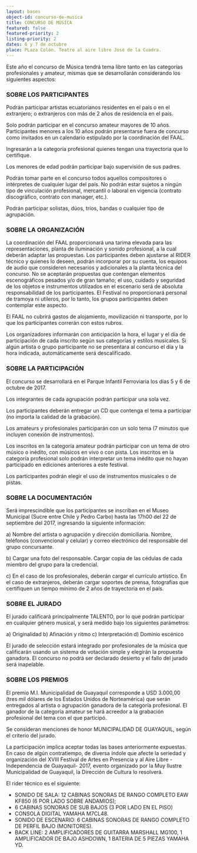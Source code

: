 ```yaml
---
layout: bases
object-id: concurso-de-musica
title: CONCURSO DE MÚSICA
featured: false
featured-priority: 2
listing-priority: 2
dates: 6 y 7 de octubre
place: PLaza Colón. Teatro al aire libre José de la Cuadra.
---
```


Este año el concurso de Música tendrá tema libre tanto en las categorías profesionales y amateur, mismas que se desarrollarán considerando los siguientes aspectos:

### SOBRE LOS PARTICIPANTES
Podrán participar artistas ecuatorianos residentes en el país o en el extranjero; o extranjeros con más de 2 años de residencia en el país.

Solo podrán participar en el concurso amateur mayores de 10 años. Participantes menores a los 10 años podrán presentarse fuera de concurso como invitados en un calendario estipulado por la coordinación del FAAL.

Ingresarán a la categoría profesional quienes tengan una trayectoria que lo certifique.

Los menores de edad podrán participar bajo supervisión de sus padres.

Podrán tomar parte en el concurso todos aquellos compositores o intérpretes de cualquier lugar del país. No podrán estar sujetos a ningún tipo de vinculación profesional, mercantil o laboral en vigencia (contrato discográfico, contrato con manager, etc.).

Podrán participar solistas, dúos, tríos, bandas o cualquier tipo de agrupación.

### SOBRE LA ORGANIZACIÓN

La coordinación del FAAL proporcionará una tarima elevada para las representaciones, planta de iluminación y sonido profesional, a la cual deberán adaptar las propuestas. Los participantes deben ajustarse al RIDER técnico y quienes lo deseen, podrán incorporar por su cuenta, los equipos de audio que consideren necesarios y adicionales a la planta técnica del concurso. No se aceptarán propuestas que contengan elementos escenográficos pesados y/o de gran tamaño; el uso, cuidado y seguridad de los objetos e instrumentos utilizados en el escenario será de absoluta responsabilidad de los participantes. El Festival no proporcionará personal de tramoya ni utileros, por lo tanto, los grupos participantes deben contemplar este aspecto.

El FAAL no cubrirá gastos de alojamiento, movilización ni transporte, por lo que los participantes correrán con estos rubros.

Los organizadores informarán con anticipación la hora, el lugar y el día de participación de cada inscrito según sus categorías y estilos musicales. Si algún artista o grupo participante no se presentara al concurso el día y la hora indicada, automáticamente será descalificado.

### SOBRE LA PARTICIPACIÓN
El concurso se desarrollará en el Parque Infantil Ferroviaria los días 5 y 6 de octubre de 2017.

Los integrantes de cada agrupación podrán participar una sola vez.

Los participantes deberán entregar un CD que contenga el tema a participar (no importa la calidad de la grabación).

Los amateurs y profesionales participarán con un solo tema (7 minutos que incluyen conexión de instrumentos).

Los inscritos en la categoría amateur podrán participar con un tema de otro músico o inédito, con músicos en vivo o con pista. Los inscritos en la categoría profesional solo podrán interpretar un tema inédito que no hayan participado en ediciones anteriores a este festival.

Los participantes podrán elegir el uso de instrumentos musicales o de pistas.

### SOBRE LA DOCUMENTACIÓN
Será imprescindible que los participantes se inscriban en el Museo Municipal (Sucre entre Chile y Pedro Carbo) hasta las 17h00 del 22 de septiembre del 2017, ingresando la siguiente información:

a) Nombre del artista o agrupación y dirección domiciliaria. Nombre, teléfonos (convencional y celular) y correo electrónico del responsable del grupo concursante.

b) Cargar una foto del responsable. Cargar copia de las cédulas de cada miembro del grupo para la credencial.

c) En el caso de los profesionales, deberán cargar el currículo artístico. En el caso de extranjeros, deberán cargar soportes de prensa, fotografías que certifiquen un tiempo mínimo de 2 años de trayectoria en el país.

### SOBRE EL JURADO
El jurado calificará principalmente TALENTO, por lo que podrán participar en cualquier género musical, y será medido bajo los siguientes parámetros:

a) Originalidad
b) Afinación y ritmo
c) Interpretación
d) Dominio escénico

El jurado de selección estará integrado por profesionales de la música que calificarán usando un sistema de votación simple y elegirán la propuesta ganadora.  El concurso no podrá ser declarado desierto y el fallo del jurado será inapelable.

### SOBRE LOS PREMIOS
El premio M.I. Municipalidad de Guayaquil corresponde a USD 3.000,00 (tres mil dólares de los Estados Unidos de Norteamérica) que serán entregados al artista o agrupación ganadora de la categoría profesional. El ganador de la categoría amateur se hará acreedor a la grabación profesional del tema con el que participó.

Se consideran menciones de honor MUNICIPALIDAD DE GUAYAQUIL, según el criterio del jurado.

La participación implica aceptar todas las bases anteriormente expuestas. En caso de algún contratiempo, de diversa índole que afecte la seriedad y organización del XVIII Festival de Artes en Presencia y al Aire Libre -Independencia de Guayaquil- 2017, evento organizado por la Muy Ilustre Municipalidad de Guayaquil, la Dirección de Cultura lo resolverá.

El rider técnico es el siguiente:
* SONIDO DE SALA: 12 CABINAS SONORAS DE RANGO COMPLETO EAW KF850 (6 POR LADO SOBRE ANDAMIOS);
* 6 CABINAS SONORAS DE SUB BAJOS (3 POR LADO EN EL PISO)
* CONSOLA DIGITAL YAMAHA M7CL48.
* SONIDO DE ESCENARIO: 6 CABINAS SONORAS DE RANGO COMPLETO DE PERFIL BAJO (MONITORES).
* BACK LINE: 2 AMPLIFICADORES DE GUITARRA MARSHALL MG100, 1 AMPLIFICADOR DE BAJO ASHDOWN, 1 BATERIA DE 5 PIEZAS YAMAHA YD.
